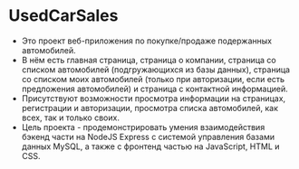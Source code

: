 # UsedCarSales

* Это проект веб-приложения по покупке/продаже подержанных автомобилей.
* В нём есть главная страница, страница о компании, страница со списком автомобилей (подгружающихся из базы данных), страница со списком моих автомобилей (только при авторизации, если есть предложения автомобилей) и страница с контактной информацией.
* Присутствуют возможности просмотра информации на страницах, регистрации и авторизации, просмотра списка автомобилей, как всех, так и только своих.
* Цель проекта - продемонстрировать умения взаимодействия бэкенд части на NodeJS Express с системой управления базами данных MySQL, а также с фронтенд частью на JavaScript, HTML и CSS.
